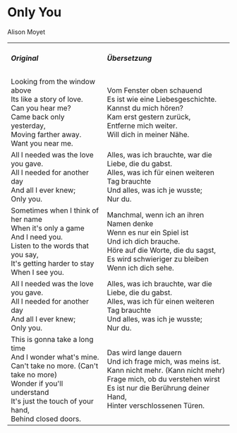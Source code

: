 # Only You

Alison Moyet

<table>
    <tr>
        <td>
            <h5> Original </h5>
        </td>
        <td>
            <h5> Übersetzung </h5>
        </td>
    </tr>
    <tr>
        <td>
            Looking from the window above<br>
            Its like a story of love.<br>
            Can you hear me?<br>
            Came back only yesterday,<br>
            Moving farther away.<br>
            Want you near me.
        </td>
        <td>
            Vom Fenster oben schauend<br>
            Es ist wie eine Liebesgeschichte.<br>
            Kannst du mich hören?<br>
            Kam erst gestern zurück,<br>
            Entferne mich weiter.<br>
            Will dich in meiner Nähe.
        </td>
    </tr>
    <tr>
        <td>
            All I needed was the love you gave.<br>
            All I needed for another day<br>
            And all I ever knew;<br>
            Only you.
        </td>
        <td>
            Alles, was ich brauchte, war die Liebe, die du gabst.<br>
            Alles, was ich für einen weiteren Tag brauchte<br>
            Und alles, was ich je wusste;<br>
            Nur du.
        </td>
    </tr>
    <tr>
        <td>
            Sometimes when I think of her name<br>
            When it's only a game<br>
            And I need you.<br>
            Listen to the words that you say,<br>
            It's getting harder to stay<br>
            When I see you.
        </td>
        <td>
            Manchmal, wenn ich an ihren Namen denke<br>
            Wenn es nur ein Spiel ist<br>
            Und ich dich brauche.<br>
            Höre auf die Worte, die du sagst,<br>
            Es wird schwieriger zu bleiben<br>
            Wenn ich dich sehe.
        </td>
    </tr>
    <tr>
        <td>
            All I needed was the love you gave.<br>
            All I needed for another day<br>
            And all I ever knew;<br>
            Only you.
        </td>
        <td>
            Alles, was ich brauchte, war die Liebe, die du gabst.<br>
            Alles, was ich für einen weiteren Tag brauchte<br>
            Und alles, was ich je wusste;<br>
            Nur du.
        </td>
    </tr>
    <tr>
        <td>
            This is gonna take a long time<br>
            And I wonder what's mine.<br>
            Can't take no more. (Can't take no more)<br>
            Wonder if you'll understand<br>
            It's just the touch of your hand,<br>
            Behind closed doors.
        </td>
        <td>
            Das wird lange dauern<br>
            Und ich frage mich, was meins ist.<br>
            Kann nicht mehr. (Kann nicht mehr)<br>
            Frage mich, ob du verstehen wirst<br>
            Es ist nur die Berührung deiner Hand,<br>
            Hinter verschlossenen Türen.
        </td>
    </tr>
</table>
